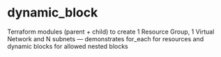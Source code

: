 # dynamic_block
Terraform modules (parent + child) to create 1 Resource Group, 1 Virtual Network and N subnets — demonstrates for_each for resources and dynamic blocks for allowed nested blocks
